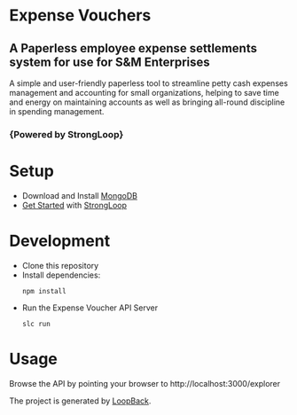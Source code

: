 # Expense Vouchers
## A Paperless employee expense settlements system for use for S&M Enterprises
A simple and user-friendly paperless tool to streamline petty cash expenses management and accounting for small organizations, helping to save time and energy on maintaining accounts as well as bringing all-round discipline in spending management.
### {Powered by StrongLoop}

# Setup
* Download and Install [MongoDB](https://www.mongodb.org/)
* [Get Started](https://strongloop.com/get-started/) with [StrongLoop](https://strongloop.com/)

# Development
* Clone this repository
* Install dependencies:
  ```
  npm install
  ```
* Run the Expense Voucher API Server
  ```
  slc run
  ```

# Usage
Browse the API by pointing your browser to http://localhost:3000/explorer

The project is generated by [LoopBack](http://loopback.io).
